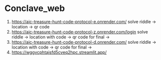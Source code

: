 # Conclave_web

1. https://aic-treasure-hunt-code-protocol-e.onrender.com/
   solve riddle -> location -> qr code
2. https://aic-treasure-hunt-code-protocol-z.onrender.com/login
   solve riddle -> location with code -> qr code for final ->
3. https://aic-treasure-hunt-code-protocol-d.onrender.com/
   solve riddle -> location with code -> qr code for final ->
4. https://wggvcphtajsfd5cveq2hpc.streamlit.app/